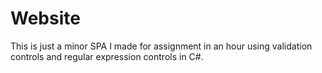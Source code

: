 # Website
This is just a minor SPA I made for assignment in an hour using validation controls and regular expression controls in C#.
